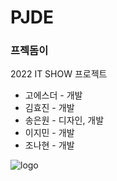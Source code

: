 # PJDE
### 프젝돔이
2022 IT SHOW 프로젝트
- 고에스더 - 개발
- 김효진 - 개발
- 송은원 - 디자인, 개발
- 이지민 - 개발
- 조나현 - 개발

![logo](https://user-images.githubusercontent.com/81394869/174716223-48076a56-b2f0-4319-850d-eaf79b9a180a.png)
